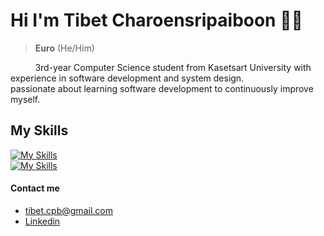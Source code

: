 <h1>Hi I'm Tibet Charoensripaiboon 🙋🏻</h1>

> <b>Euro</b> (He/Him)

<p>
&nbsp;&nbsp;&nbsp;&nbsp;&nbsp;&nbsp;&nbsp;&nbsp;&nbsp;
3rd-year Computer Science student from Kasetsart University with experience in software development and system design.<br>
passionate about learning software development to continuously improve myself.
</p>

<h2>My Skills</h2>

[![My Skills](https://skillicons.dev/icons?i=ts,js,html,css,go,py,java,cpp&theme=light)](https://skillicons.dev)<br/>
[![My Skills](https://skillicons.dev/icons?i=nextjs,flutter,mysql,postgres,aws,firebase,postman,docker&theme=light)](https://skillicons.dev)

<h4>Contact me</h4>
<ul>
<li><a target="_blank" href="">tibet.cpb@gmail.com </a></li>  
<li><a target="_blank" href="https://www.linkedin.com/in/Tibet Charoensripaiboon">Linkedin </a></li>  

</ul>



